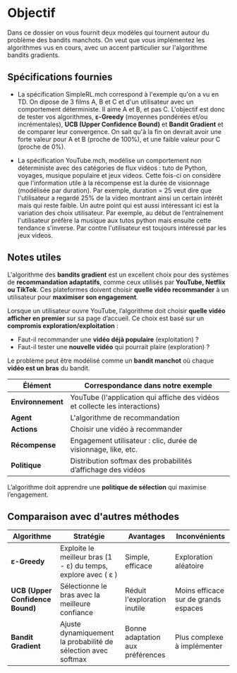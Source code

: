# Objectif

Dans ce dossier on vous fournit deux modèles qui tournent autour du problème des bandits manchots. On veut que vous implémentez les algorithmes vus en cours, avec un accent particulier sur l'algorithme bandits gradients. 

## Spécifications fournies

- La spécification SimpleRL.mch correspond à l'exemple qu'on a vu en TD. On dipose de 3 films A, B et C et d'un utilisateur avec un comportement déterministe. Il aime A et B, et pas C. L'objectif est donc de tester vos algorithmes, **ε-Greedy** (moyennes pondérées et/ou incrémentales), **UCB (Upper Confidence Bound)** et **Bandit Gradient** et de comparer leur convergence. On sait qu'à la fin on devrait avoir une forte valeur pour A et B (proche de 100%), et une faible valeur pour C (proche de 0%).

- La spécification YouTube.mch, modélise un comportement non déterministe avec des catégories de flux vidéos : tuto de Python, voyages, musique populaire et jeux videos. Cette fois-ci on considère que l'information utile à la récompense est la durée de visionnage (modélisée par duration). Par exemple, duration = 25 veut dire que l'utilisateur a regardé 25% de la video montrant ainsi un certain intérêt mais qui reste faible. Un autre point qui est aussi intéressant ici est la variation des choix utilisateur. Par exemple, au début de l’entraînement l'utilisateur préfère la musique aux tutos python mais ensuite cette tendance s'inverse. Par contre l'utilisateur est toujours intéressé par les jeux videos.

## Notes utiles

L'algorithme des **bandits gradient** est un excellent choix pour des systèmes de **recommandation adaptatifs**, comme ceux utilisés par **YouTube, Netflix ou TikTok**. Ces plateformes doivent choisir **quelle vidéo recommander** à un utilisateur pour **maximiser son engagement**.

Lorsque un utilisateur ouvre YouTube, l’algorithme doit choisir **quelle vidéo afficher en premier** sur sa page d’accueil. Ce choix est basé sur un **compromis exploration/exploitation** :
- Faut-il recommander une **vidéo déjà populaire** (exploitation) ?
- Faut-il tester une **nouvelle vidéo** qui pourrait plaire (exploration) ?

Le problème peut être modélisé comme un **bandit manchot** où chaque **vidéo est un bras** du bandit.

| Élément | Correspondance dans notre exemple |
|---------|-----------------------------------|
| **Environnement** | YouTube (l'application qui affiche des vidéos et collecte les interactions) |
| **Agent** | L'algorithme de recommandation |
| **Actions** | Choisir une vidéo à recommander |
| **Récompense** | Engagement utilisateur : clic, durée de visionnage, like, etc. |
| **Politique** | Distribution softmax des probabilités d’affichage des vidéos |

L’algorithme doit apprendre une **politique de sélection** qui maximise l’engagement.

## Comparaison avec d'autres méthodes

| Algorithme | Stratégie | Avantages | Inconvénients |
|------------|-----------|------------|---------------|
| **ε-Greedy** | Exploite le meilleur bras (1 - ε) du temps, explore avec ( ε ) | Simple, efficace | Exploration aléatoire |
| **UCB (Upper Confidence Bound)** | Sélectionne le bras avec la meilleure confiance | Réduit l'exploration inutile | Moins efficace sur de grands espaces |
| **Bandit Gradient** | Ajuste dynamiquement la probabilité de sélection avec softmax | Bonne adaptation aux préférences | Plus complexe à implémenter |




